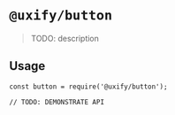 # `@uxify/button`

> TODO: description

## Usage

```
const button = require('@uxify/button');

// TODO: DEMONSTRATE API
```
